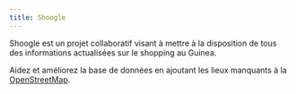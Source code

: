 ```yaml
---
title: Shoogle
---
```


Shoogle est un projet collaboratif visant à mettre à la disposition de tous des informations actualisées sur le shopping au Guinea.

Aidez et améliorez la base de données en ajoutant les lieux manquants à la [OpenStreetMap](https://www.openstreetmap.org/).
